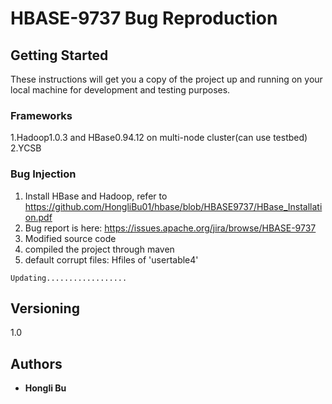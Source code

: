 # HBASE-9737 Bug Reproduction

## Getting Started

These instructions will get you a copy of the project up and running on your local machine for development and testing purposes.

### Frameworks
1.Hadoop1.0.3 and HBase0.94.12 on multi-node cluster(can use testbed)
2.YCSB

### Bug Injection
1. Install HBase and Hadoop, refer to https://github.com/HongliBu01/hbase/blob/HBASE9737/HBase_Installation.pdf
2. Bug report is here: https://issues.apache.org/jira/browse/HBASE-9737
3. Modified source code
4. compiled the project through maven 
5. default corrupt files: Hfiles of 'usertable4'
```
Updating..................
```



## Versioning

1.0

## Authors

* **Hongli Bu** 

